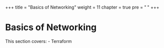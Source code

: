 +++
title = "Basics of Networking"
weight = 11
chapter = true
pre = "<b> </b>"
+++

# Basics of Networking

This section covers:
    - Terraform
